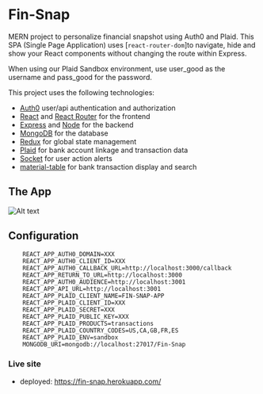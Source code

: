 # Fin-Snap
MERN project to personalize financial snapshot using Auth0 and Plaid. This SPA (Single Page Application) uses [`react-router-dom`]to navigate, hide and show your React components without changing the route within Express.

When using our Plaid Sandbox environment, use user_good as the username and pass_good for the password. 

This project uses the following technologies:

- [Auth0](https://auth0.com) user/api authentication and authorization
- [React](https://reactjs.org) and [React Router](https://reacttraining.com/react-router/) for the frontend
- [Express](http://expressjs.com/) and [Node](https://nodejs.org/en/) for the backend
- [MongoDB](https://www.mongodb.com/) for the database
- [Redux](https://redux.js.org/basics/usagewithreact) for global state management
- [Plaid](https://plaid.com) for bank account linkage and transaction data
- [Socket](https://socket.io) for user action alerts
- [material-table](https://material-table.com/#/) for bank transaction display and search

## The App

<!-- ![Results](./Fin-Snap-App-Demo.gif) -->
![Alt text](./Fin-Snap-App-Demo.gif "Fin-Snap-App")

## Configuration

```
    REACT_APP_AUTH0_DOMAIN=XXX
    REACT_APP_AUTH0_CLIENT_ID=XXX
    REACT_APP_AUTH0_CALLBACK_URL=http://localhost:3000/callback
    REACT_APP_RETURN_TO_URL=http://localhost:3000
    REACT_APP_AUTH0_AUDIENCE=http://localhost:3001
    REACT_APP_API_URL=http://localhost:3001
    REACT_APP_PLAID_CLIENT_NAME=FIN-SNAP-APP
    REACT_APP_PLAID_CLIENT_ID=XXX
    REACT_APP_PLAID_SECRET=XXX
    REACT_APP_PLAID_PUBLIC_KEY=XXX
    REACT_APP_PLAID_PRODUCTS=transactions
    REACT_APP_PLAID_COUNTRY_CODES=US,CA,GB,FR,ES
    REACT_APP_PLAID_ENV=sandbox 
    MONGODB_URI=mongodb://localhost:27017/Fin-Snap
```


### Live site

* deployed: https://fin-snap.herokuapp.com/